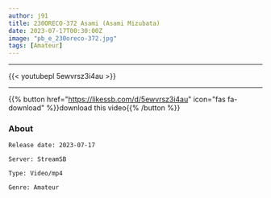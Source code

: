 ```yaml
---
author: j91
title: 230ORECO-372 Asami (Asami Mizubata)
date: 2023-07-17T00:30:00Z
image: "pb_e_230oreco-372.jpg"
tags: [Amateur]
---
```

___

{{< youtubepl 5ewvrsz3i4au >}}
___

{{% button href="https://likessb.com/d/5ewvrsz3i4au" icon="fas fa-download" %}}download this video{{% /button %}}
### About

`Release date: 2023-07-17`

`Server: StreamSB`

`Type: Video/mp4`

`Genre:	Amateur`